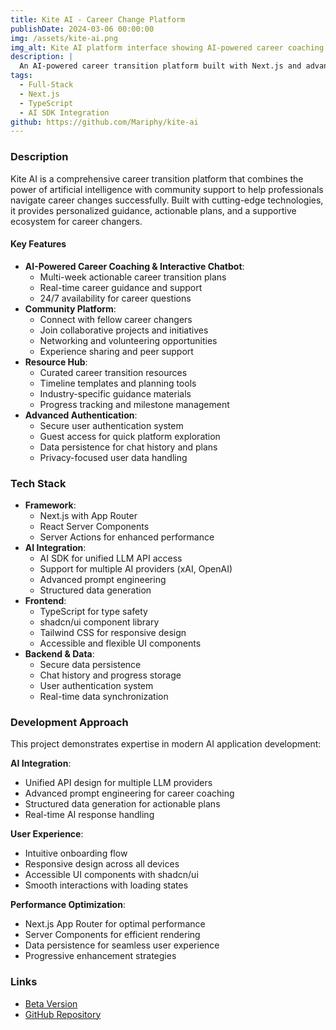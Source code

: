 ```yaml
---
title: Kite AI - Career Change Platform
publishDate: 2024-03-06 00:00:00
img: /assets/kite-ai.png
img_alt: Kite AI platform interface showing AI-powered career coaching dashboard
description: |
  An AI-powered career transition platform built with Next.js and advanced language models, providing personalized guidance, community support, and resources for career changers.
tags:
  - Full-Stack
  - Next.js
  - TypeScript
  - AI SDK Integration
github: https://github.com/Mariphy/kite-ai
---
```


### Description

Kite AI is a comprehensive career transition platform that combines the power of artificial intelligence with community support to help professionals navigate career changes successfully. Built with cutting-edge technologies, it provides personalized guidance, actionable plans, and a supportive ecosystem for career changers.

#### Key Features
- **AI-Powered Career Coaching & Interactive Chatbot**:
  - Multi-week actionable career transition plans
  - Real-time career guidance and support
  - 24/7 availability for career questions
- **Community Platform**:
  - Connect with fellow career changers
  - Join collaborative projects and initiatives
  - Networking and volunteering opportunities
  - Experience sharing and peer support
- **Resource Hub**:
  - Curated career transition resources
  - Timeline templates and planning tools
  - Industry-specific guidance materials
  - Progress tracking and milestone management
- **Advanced Authentication**:
  - Secure user authentication system
  - Guest access for quick platform exploration
  - Data persistence for chat history and plans
  - Privacy-focused user data handling

### Tech Stack
- **Framework**: 
  - Next.js with App Router
  - React Server Components
  - Server Actions for enhanced performance
- **AI Integration**:
  - AI SDK for unified LLM API access
  - Support for multiple AI providers (xAI, OpenAI)
  - Advanced prompt engineering
  - Structured data generation
- **Frontend**:
  - TypeScript for type safety
  - shadcn/ui component library
  - Tailwind CSS for responsive design
  - Accessible and flexible UI components
- **Backend & Data**:
  - Secure data persistence
  - Chat history and progress storage
  - User authentication system
  - Real-time data synchronization

### Development Approach
This project demonstrates expertise in modern AI application development:

**AI Integration**:
- Unified API design for multiple LLM providers
- Advanced prompt engineering for career coaching
- Structured data generation for actionable plans
- Real-time AI response handling

**User Experience**:
- Intuitive onboarding flow
- Responsive design across all devices
- Accessible UI components with shadcn/ui
- Smooth interactions with loading states

**Performance Optimization**:
- Next.js App Router for optimal performance
- Server Components for efficient rendering
- Data persistence for seamless user experience
- Progressive enhancement strategies

### Links
- [Beta Version](https://kite-ai.vercel.app/)
- [GitHub Repository](https://github.com/Mariphy/kite-ai)